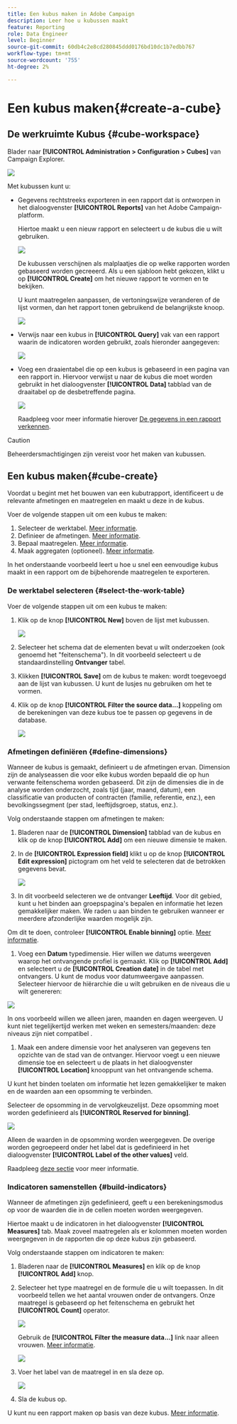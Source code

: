 ```yaml
---
title: Een kubus maken in Adobe Campaign
description: Leer hoe u kubussen maakt
feature: Reporting
role: Data Engineer
level: Beginner
source-git-commit: 60db4c2e8cd280845ddd0176bd10dc1b7edbb767
workflow-type: tm+mt
source-wordcount: '755'
ht-degree: 2%

---
```



# Een kubus maken{#create-a-cube}

## De werkruimte Kubus {#cube-workspace}

Blader naar **[!UICONTROL Administration > Configuration > Cubes]** van Campaign Explorer.

![](assets/cube-node.png)

Met kubussen kunt u:

* Gegevens rechtstreeks exporteren in een rapport dat is ontworpen in het dialoogvenster **[!UICONTROL Reports]** van het Adobe Campaign-platform.

   Hiertoe maakt u een nieuw rapport en selecteert u de kubus die u wilt gebruiken.

   ![](assets/create-new-cube.png)

   De kubussen verschijnen als malplaatjes die op welke rapporten worden gebaseerd worden gecreeerd. Als u een sjabloon hebt gekozen, klikt u op **[!UICONTROL Create]** om het nieuwe rapport te vormen en te bekijken.

   U kunt maatregelen aanpassen, de vertoningswijze veranderen of de lijst vormen, dan het rapport tonen gebruikend de belangrijkste knoop.

   ![](assets/display-cube-table.png)

* Verwijs naar een kubus in **[!UICONTROL Query]** vak van een rapport waarin de indicatoren worden gebruikt, zoals hieronder aangegeven:

   ![](assets/cube-report-query.png)

* Voeg een draaientabel die op een kubus is gebaseerd in een pagina van een rapport in. Hiervoor verwijst u naar de kubus die moet worden gebruikt in het dialoogvenster **[!UICONTROL Data]** tabblad van de draaitabel op de desbetreffende pagina.

   ![](assets/cube-in-a-report.png)

   Raadpleeg voor meer informatie hierover [De gegevens in een rapport verkennen](cube-tables.md#explore-the-data-in-a-report).


>[!CAUTION]
>
>Beheerdersmachtigingen zijn vereist voor het maken van kubussen.

## Een kubus maken{#cube-create}

Voordat u begint met het bouwen van een kubutrapport, identificeert u de relevante afmetingen en maatregelen en maakt u deze in de kubus.

Voer de volgende stappen uit om een kubus te maken:

1. Selecteer de werktabel. [Meer informatie](#select-the-work-table).
1. Definieer de afmetingen. [Meer informatie](#define-dimensions).
1. Bepaal maatregelen. [Meer informatie](#build-indicators).
1. Maak aggregaten (optioneel). [Meer informatie](cube-best-practices.md#calculate-and-use-aggregates).

In het onderstaande voorbeeld leert u hoe u snel een eenvoudige kubus maakt in een rapport om de bijbehorende maatregelen te exporteren.

### De werktabel selecteren {#select-the-work-table}

Voer de volgende stappen uit om een kubus te maken:

1. Klik op de knop **[!UICONTROL New]** boven de lijst met kubussen.

   ![](assets/create-a-cube.png)

1. Selecteer het schema dat de elementen bevat u wilt onderzoeken (ook genoemd het &quot;feitenschema&quot;). In dit voorbeeld selecteert u de standaardinstelling **Ontvanger** tabel.
1. Klikken **[!UICONTROL Save]** om de kubus te maken: wordt toegevoegd aan de lijst van kubussen. U kunt de lusjes nu gebruiken om het te vormen.

1. Klik op de knop **[!UICONTROL Filter the source data...]** koppeling om de berekeningen van deze kubus toe te passen op gegevens in de database.

   ![](assets/cube-filter-source.png)

### Afmetingen definiëren {#define-dimensions}

Wanneer de kubus is gemaakt, definieert u de afmetingen ervan. Dimension zijn de analyseassen die voor elke kubus worden bepaald die op hun verwante feitenschema worden gebaseerd. Dit zijn de dimensies die in de analyse worden onderzocht, zoals tijd (jaar, maand, datum), een classificatie van producten of contracten (familie, referentie, enz.), een bevolkingssegment (per stad, leeftijdsgroep, status, enz.).

Volg onderstaande stappen om afmetingen te maken:

1. Bladeren naar de **[!UICONTROL Dimension]** tabblad van de kubus en klik op de knop **[!UICONTROL Add]** om een nieuwe dimensie te maken.
1. In de **[!UICONTROL Expression field]** klikt u op de knop **[!UICONTROL Edit expression]** pictogram om het veld te selecteren dat de betrokken gegevens bevat.

   ![](assets/cube-add-dimension.png)

1. In dit voorbeeld selecteren we de ontvanger **Leeftijd**. Voor dit gebied, kunt u het binden aan groepspagina&#39;s bepalen en informatie het lezen gemakkelijker maken. We raden u aan binden te gebruiken wanneer er meerdere afzonderlijke waarden mogelijk zijn.

Om dit te doen, controleer **[!UICONTROL Enable binning]** optie. [Meer informatie](cube-best-practices.md#data-binning).

1. Voeg een **Datum** typedimensie. Hier willen we datums weergeven waarop het ontvangende profiel is gemaakt. Klik op **[!UICONTROL Add]** en selecteert u de **[!UICONTROL Creation date]** in de tabel met ontvangers.
U kunt de modus voor datumweergave aanpassen. Selecteer hiervoor de hiërarchie die u wilt gebruiken en de niveaus die u wilt genereren:

![](assets/cube-date-dimension.png)

In ons voorbeeld willen we alleen jaren, maanden en dagen weergeven. U kunt niet tegelijkertijd werken met weken en semesters/maanden: deze niveaus zijn niet compatibel .

1. Maak een andere dimensie voor het analyseren van gegevens ten opzichte van de stad van de ontvanger. Hiervoor voegt u een nieuwe dimensie toe en selecteert u de plaats in het dialoogvenster **[!UICONTROL Location]** knooppunt van het ontvangende schema.

U kunt het binden toelaten om informatie het lezen gemakkelijker te maken en de waarden aan een opsomming te verbinden.

Selecteer de opsomming in de vervolgkeuzelijst. Deze opsomming moet worden gedefinieerd als **[!UICONTROL Reserved for binning]**.

![](assets/cube-dimension-with-enum.png)

Alleen de waarden in de opsomming worden weergegeven. De overige worden gegroepeerd onder het label dat is gedefinieerd in het dialoogvenster **[!UICONTROL Label of the other values]** veld.

Raadpleeg [deze sectie](cube-best-practices.md#dynamically-manage-bins) voor meer informatie.

### Indicatoren samenstellen {#build-indicators}

Wanneer de afmetingen zijn gedefinieerd, geeft u een berekeningsmodus op voor de waarden die in de cellen moeten worden weergegeven.

Hiertoe maakt u de indicatoren in het dialoogvenster **[!UICONTROL Measures]** tab. Maak zoveel maatregelen als er kolommen moeten worden weergegeven in de rapporten die op deze kubus zijn gebaseerd.

Volg onderstaande stappen om indicatoren te maken:

1. Bladeren naar de **[!UICONTROL Measures]** en klik op de knop **[!UICONTROL Add]** knop.
1. Selecteer het type maatregel en de formule die u wilt toepassen. In dit voorbeeld tellen we het aantal vrouwen onder de ontvangers. Onze maatregel is gebaseerd op het feitenschema en gebruikt het **[!UICONTROL Count]** operator.

   ![](assets/cube-new-measure.png)

   Gebruik de **[!UICONTROL Filter the measure data...]** link naar alleen vrouwen. [Meer informatie](cube-best-practices.md#define-measures).

   ![](assets/cube-filter-measure-data.png)

1. Voer het label van de maatregel in en sla deze op.

   ![](assets/cube-save-measure.png)

1. Sla de kubus op.


U kunt nu een rapport maken op basis van deze kubus. [Meer informatie](cube-tables.md).